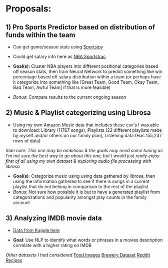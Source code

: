 # Proposals:

## 1) Pro Sports Predictor based on distribution of funds within the team
  * Can get game/season stats using [Sportsipy](https://sportsipy.readthedocs.io/en/latest/)
  * Could get salary info here as [NBA Sportstrac](https://www.spotrac.com/nba/positional/breakdown/)

* **Goal(s)**: Cluster NBA players into different positional categories based off season stats, then train Neural Network to predict something like win percentage based off salary distribution within a team (or perhaps have it categorize into something like [Great Team, Good Team, Okay Team, Bad Team, Awful Team] if that is more feasible)
 * *Bonus*: Compare results to the current ongoing season

## 2) Music & Playlist categorizing using Librosa
  * Using my own Amazon Music data that includes these csv's I was able to download: Library (11767 songs), Playlists (22 different playlists made by myself and/or others on our family plan), Listening data (Has 155,237 rows of data)

*Side note: This one may be ambitious & the goals may need some tuning as I'm not sure the best way to go about this one, but I would just really enjoy first of all using my own dataset & exploring audio file processing with librosa* 

* **Goal(s)**: Categorize music using using data gathered by librosa, then using the information gathered to see if there is songs in a current playlist that do not belong in comparison to the rest of the playlist
 * *Bonus*: Not sure how possible it is but to have a generated playlist from categorizations and popularity amongst play counts in the family account

## 3) Analyzing IMDB movie data
 * [Data from Kaggle here](https://www.kaggle.com/sankha1998/tmdb-top-10000-popular-movies-dataset)

* **Goal**: Use NLP to identify what words or phrases in a movies description correlate with a higher rating on IMDB


*Other datasets I had considered*
[Food Images](https://www.kaggle.com/kmader/food41)
[Brewery Dataset](https://www.kaggle.com/ankurnapa/brewery-dataset?select=beers.csv)
[Reddit Recipes](https://www.kaggle.com/michau96/recipes-from-reddit?select=Recipes_2.csv)
